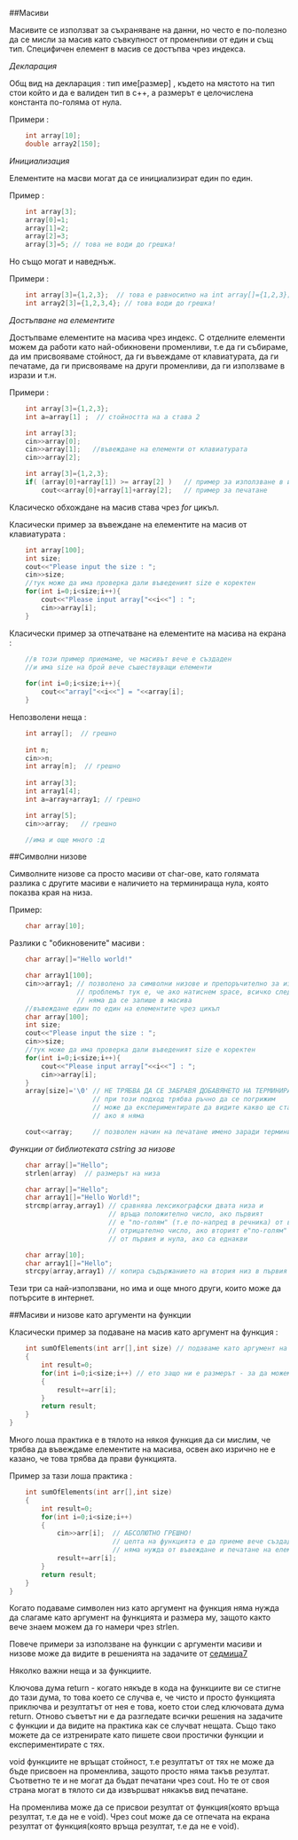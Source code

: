 ##Масиви

Масивите се използват за съхраняване на данни, но често е по-полезно да се мисли за масив като съвкупност от променливи от един и същ тип. Специфичен елемент в масив се достъпва чрез индекса.

_Декларация_

Общ вид на декларация : тип име[размер] , където на мястото на тип стои който и да е валиден тип в с++, а размерът е целочислена константа по-голяма от нула.

Примери : 

```c++
	int array[10];
	double array2[150];
```
_Инициализация_

Елементите на масви могат да се инициализират един по един.

Пример : 

```c++
	int array[3];
	array[0]=1;
	array[1]=2;
	array[2]=3;
	array[3]=5; // това не води до грешка!
```

Но също могат и наведнъж.

Примери :

```c++
	int array[3]={1,2,3};  // това е равносилно на int array[]={1,2,3}; 
	int array2[3]={1,2,3,4}; // това води до грешка!
```
_Достъпване на елементите_

Достъпваме елементите на масива чрез индекс. С отделните елементи можем да работи като най-обикновени променливи, т.е да ги събираме, да им присвояваме стойност, да ги въвеждаме от клавиатурата, да ги печатаме, да ги присвояваме на други променливи, да ги използваме в изрази и т.н.

Примери :

```c++
	int array[3]={1,2,3};
	int a=array[1] ;  // стойността на а става 2

	int array[3];
	cin>>array[0];   
	cin>>array[1];   //въвеждане на елементи от клавиатурата
	cin>>array[2];

	int array[3]={1,2,3};
	if( (array[0]+array[1]) >= array[2] )   // пример за използване в израз 
		cout<<array[0]+array[1]+array[2];   // пример за печатане
```
Класическо обхождане на масив става чрез _for_ цикъл.

Класически пример за въвеждане на елементите на масив от клавиатурата :

```c++
	int array[100];
	int size;
	cout<<"Please input the size : ";
	cin>>size;
	//тук може да има проверка дали въведеният size е коректен
	for(int i=0;i<size;i++){
		cout<<"Please input array["<<i<<"] : ";
		cin>>array[i];
	}
```

Класически пример за отпечатване на елементите на масива на екрана :

```c++
	//в този пример приемаме, че масивът вече е създаден 
	//и има size на брой вече съшествуващи елементи	
	
	for(int i=0;i<size;i++){
		cout<<"array["<<i<<"] = "<<array[i];
	}
```
Непозволени неща : 

```c++
	int array[];  // грешно
	
	int n;
	cin>>n;
	int array[n];  // грешно
	
	int array[3]; 
	int array1[4]; 
	int a=array+array1; // грешно

	int array[5];
	cin>>array;   // грешно

	//има и още много :д
```

##Символни низове

Символните низове са просто масиви от char-ове, като голямата разлика с другите масиви е наличието на терминираща нула, която показва края на низа.

Пример:

```c++	
	char array[10];
```
Разлики с "обикновените" масиви :

```c++
	char array[]="Hello world!"

	char array1[100];
	cin>>array1; // позволено за символни низове и препоръчително за използване
				 // проблемът тук е, че ако натиснем space, всичко след това него
				 // няма да се запише в масива
	//въвеждане един по един на елементите чрез цикъл
	char array[100];
	int size;
	cout<<"Please input the size : ";
	cin>>size;
	//тук може да има проверка дали въведеният size е коректен
	for(int i=0;i<size;i++){
		cout<<"Please input array["<<i<<"] : ";
		cin>>array[i];
	}
	array[size]='\0' // НЕ ТРЯБВА ДА СЕ ЗАБРАВЯ ДОБАВЯНЕТО НА ТЕРМИНИРАЩАТА НУЛА
					 // при този подход трябва ръчно да се погрижим
					 // може да експериментирате да видите какво ще стане 
					 // ако я няма

	cout<<array;     // позволен начин на печатане имено заради терминиращата нула
```

_Функции от библиотеката cstring за низове_

```c++
	char array[]="Hello";
	strlen(array)  // размерът на низа

	char array[]="Hello";
	char array1[]="Hello World!";
	strcmp(array,array1) // сравнява лексикографски двата низа и
						 // връща положително число, ако първият
						 // е "по-голям" (т.е по-напред в речника) от втория,
						 // отрицателно число, ако вторият е"по-голям"
						 // от първия и нула, ако са еднакви

	char array[10];
	char array1[]="Hello";
	strcpy(array,array1) // копира съдържанието на втория низ в първия
```

Тези три са най-използвани, но има и още много други, които може да потърсите в интернет.

##Масиви и низове като аргументи на функции

Класически пример за подаване на масив като аргумент на функция :

```c++
	int sumOfElements(int arr[],int size) // подаваме като аргумент на функцията и размерът на масива освен самия него
	{
        int result=0;
        for(int i=0;i<size;i++) // ето защо ни е размерът - за да можем да знаем колко е голям масивът и докъде да го обхождаме
        {
        	result+=arr[i];
        }
        return result;
	}
}
```
Много лоша практика е в тялото на някоя функция да си мислим, че трябва да въвеждаме елементите на масива, освен ако изрично не е казано, че това трябва да прави функцията.

Пример за тази лоша практика :

```c++
	int sumOfElements(int arr[],int size) 
	{
        int result=0;
        for(int i=0;i<size;i++) 
        {
        	cin>>arr[i];  // АБСОЛЮТНО ГРЕШНО! 
        				  // целта на функцията е да приеме вече създаден и инициализиран масив и да каже колко е сумата на елементите му
  						  // няма нужда от въвеждане и печатане на елементите, така ще е и в повечето функции, които ще пишете
        	result+=arr[i];
        }
        return result;
	}
}
```

Когато подаваме символен низ като аргумент на функция няма нужда да слагаме като аргумент на функцията и размера му, защото както вече знаем можем да го намери чрез strlen.

Повече примери за използване на функции с аргументи масиви и низове може да видите в решенията на задачите от [седмица7](https://github.com/geosteffanov/up-2016-2017/tree/master/Week%207/Solutions)

Няколко важни неща и за функциите.

Ключова дума return - когато някъде в кода на функциите ви се стигне до тази дума, то това което се случва е, че чисто и просто функцията приключва и резултатът от нея е това, което стои след ключовата дума return. Отново съветът ни е да разгледате всички решения на задачите с функции и да видите на практика как се случват нещата. Също тако можете да се изтренирате като пишете свои простички функции и експериментирате с тях.

void функциите не връщат стойност, т.е резултатът от тях не може да бъде присвоен на променлива, защото просто няма такъв резултат. Съответно те и не могат да бъдат печатани чрез cout. Но те от своя страна могат в тялото си да извършват някакъв вид печатане.

На променлива може да се присвои резултат от функция(която връща резултат, т.е да не е void). Чрез cout може да се отпечата на екрана резултат от функция(която връща резултат, т.е да не е void).

